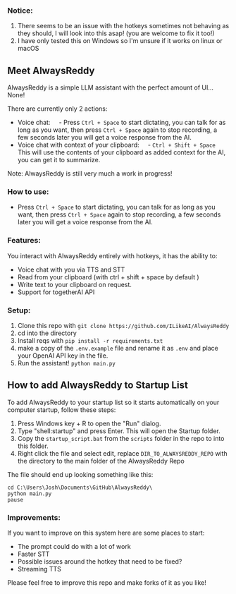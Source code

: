 ### Notice:
1. There seems to be an issue with the hotkeys sometimes not behaving as they should, I will look into this asap! (you are welcome to fix it too!)
2. I have only tested this on Windows so I'm unsure if it works on linux or macOS
## Meet AlwaysReddy
AlwaysReddy is a simple LLM assistant with the perfect amount of UI... None!


There are currently only 2 actions:
- Voice chat:
    - Press `Ctrl + Space` to start dictating, you can talk for as long as you want, then press `Ctrl + Space` again to stop recording, a few seconds later you will get a voice response from the AI.
- Voice chat with context of your clipboard:
    - `Ctrl + Shift + Space` This will use the contents of your clipboard as added context for the AI, you can get it to summarize.
  
Note: AlwaysReddy is still very much a work in progress!

### How to use:
- Press `Ctrl + Space` to start dictating, you can talk for as long as you want, then press `Ctrl + Space` again to stop recording, a few seconds later you will get a voice response from the AI.
 

### Features:
You interact with AlwaysReddy entirely with hotkeys, it has the ability to:
- Voice chat with you via TTS and STT
- Read from your clipboard (with ctrl + shift + space by default )
- Write text to your clipboard on request.
- Support for togetherAI API

### Setup:
1. Clone this repo with `git clone https://github.com/ILikeAI/AlwaysReddy`
2. cd into the directory
3. Install reqs with `pip install -r requirements.txt`
4. make a copy of the `.env.example` file and rename it as `.env` and place your OpenAI API key in the file.
5. Run the assistant! `python main.py`
## How to add AlwaysReddy to Startup List
To add AlwaysReddy to your startup list so it starts automatically on your computer startup, follow these steps:
1. Press Windows key + R to open the "Run" dialog.
2. Type "shell:startup" and press Enter. This will open the Startup folder.
3. Copy the `startup_script.bat` from the `scripts` folder in the repo to into this folder.
4. Right click the file and select edit, replace `DIR_TO_ALWAYSREDDY_REPO` with the directory to the main folder of the AlwaysReddy Repo

The file should end up looking something like this:
```
cd C:\Users\Josh\Documents\GitHub\AlwaysReddy\
python main.py
pause
```

### Improvements:
If you want to improve on this system here are some places to start:
- The prompt could do with a lot of work
- Faster STT
- Possible issues around the hotkey that need to be fixed?
- Streaming TTS

Please feel free to improve this repo and make forks of it as you like!
